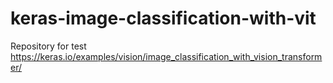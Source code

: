 # keras-image-classification-with-vit
Repository for test https://keras.io/examples/vision/image_classification_with_vision_transformer/
